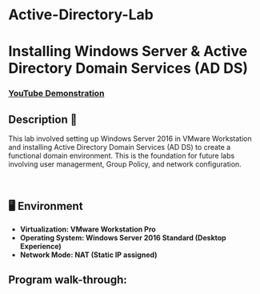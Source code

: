 # Active-Directory-Lab
<h1>Installing Windows Server & Active Directory Domain Services (AD DS) </h1>

 ### [YouTube Demonstration](https://youtu.be/oyiivb2ygSo)

<h2>Description 🧠 </h2>
<p>This lab involved setting up Windows Server 2016 in VMware Workstation and installing Active Directory Domain Services (AD DS) to create a functional domain environment. This is the foundation for future labs involving user managerment, Group Policy, and network configuration.  </p>
<br />

<h2>🖥️ Environment</h2>

- <b>**Virtualization:** VMware Workstation Pro</b> 
- <b> **Operating System:** Windows Server 2016 Standard (Desktop Experience)</b>
- <b>**Network Mode:** NAT (Static IP assigned)</b>

<h2>Program walk-through:</h2>

